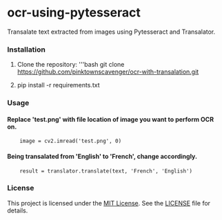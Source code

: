 # ocr-using-pytesseract
Transalate text extracted from images using Pytesseract and Transalator.

### Installation
1. Clone the repository:
    '''bash
    git clone https://github.com/pinktownscavenger/ocr-with-transalation.git

2. pip install -r requirements.txt

### Usage

#### Replace 'test.png' with file location of image you want to perform OCR on.
        image = cv2.imread('test.png', 0)

#### Being transalated from 'English' to 'French', change accordingly.
        result = translator.translate(text, 'French', 'English')

### License
This project is licensed under the [MIT License](LICENSE). See the [LICENSE](LICENSE) file for details.
